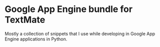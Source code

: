 # Google App Engine bundle for TextMate

Mostly a collection of snippets that I use while developing in Google App
Engine applications in Python.